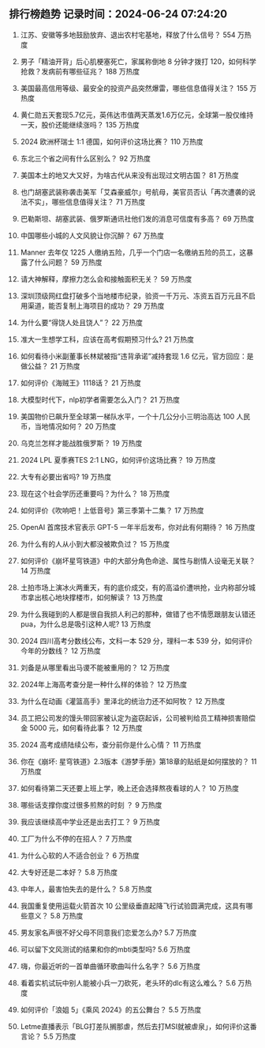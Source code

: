 
## 排行榜趋势 记录时间：2024-06-24 07:24:20
  
  1. 江苏、安徽等多地鼓励放弃、退出农村宅基地，释放了什么信号？ 554 万热度
    
  2. 男子「精油开背」后心肌梗塞死亡，家属称倒地 8 分钟才拨打 120，如何科学抢救？发病前有哪些征兆？ 188 万热度
    
  3. 美国最高信用等级、最安全的投资产品突然爆雷，哪些信息值得关注？ 155 万热度
    
  4. 黄仁勋五天套现5.7亿元，英伟达市值两天蒸发1.6万亿元，全球第一股仅维持一天，股价还能继续涨吗？ 135 万热度
    
  5. 2024 欧洲杯瑞士 1:1 德国，如何评价这场比赛？ 110 万热度
    
  6. 东北三个省之间有什么区别么？ 92 万热度
    
  7. 美国本土的地又大又好，为啥古代从来没有出现过文明古国？ 81 万热度
    
  8. 也门胡塞武装称袭击美军「艾森豪威尔」号航母，美官员否认「再次遭袭的说法不实」，哪些信息值得关注？ 71 万热度
    
  9. 巴勒斯坦、胡塞武装、俄罗斯通讯社他们发的消息可信度有多高？ 69 万热度
    
  10. 中国哪些小城的人文风貌让你沉醉？ 67 万热度
    
  11. Manner 去年仅 1225 人缴纳五险，几乎一个门店一名缴纳五险的员工，这暴露了什么问题？ 59 万热度
    
  12. 请大神解释，摩擦力怎么会和接触面积无关？ 59 万热度
    
  13. 深圳顶级网红盘打破多个当地楼市纪录，验资一千万元、冻资五百万元且不启用渠道，能否复制上海项目的成功？ 29 万热度
    
  14. 为什么要“得饶人处且饶人”？ 22 万热度
    
  15. 准大一生想学工科，应该在高考假期预习什么? 21 万热度
    
  16. 如何看待小米副董事长林斌被指“违背承诺”减持套现 1.6 亿元，官方回应：是做公益？ 21 万热度
    
  17. 如何评价《海贼王》1118话？ 21 万热度
    
  18. 大模型时代下，nlp初学者需要怎么入门？ 21 万热度
    
  19. 美国物价已飙升至全球第一梯队水平，一个十几公分小三明治高达 100 人民币，当地情况如何？ 20 万热度
    
  20. 乌克兰怎样才能战胜俄罗斯？ 19 万热度
    
  21. 2024 LPL 夏季赛TES 2:1 LNG，如何评价这场比赛？ 19 万热度
    
  22. 大专有必要出省吗? 19 万热度
    
  23. 现在这个社会学历还重要吗？为什么？ 18 万热度
    
  24. 如何评价《吹响吧！上低音号》第三季第十二集？ 17 万热度
    
  25. OpenAI 首席技术官表示 GPT-5 一年半后发布，你对此有何期待？ 16 万热度
    
  26. 为什么有的人从小到大都没被欺负过？ 15 万热度
    
  27. 如何评价《崩坏星穹铁道》中的大部分角色命途、属性与剧情人设毫无关联？ 14 万热度
    
  28. 土拍市场上演冰火两重天，有的底价成交，有的高溢价遭哄抢，业内称部分城市拿出核心地块撑楼市，如何解读？ 13 万热度
    
  29. 为什么我碰到的人都是很自我损人利己的那种，做错了也不情愿跟朋友认错还pua，为什么总是吸引这种人呢? 13 万热度
    
  30. 2024 四川高考分数线公布，文科一本 529 分，理科一本 539 分，如何评价今年的分数线？ 12 万热度
    
  31. 刘备是从哪里看出马谡不能被重用的？ 12 万热度
    
  32. 2024年上海高考查分是一种什么样的体验？ 12 万热度
    
  33. 为什么在动画《灌篮高手》里泽北的统治力还不如阿牧？ 12 万热度
    
  34. 员工把公司发的馒头带回家被认定为盗窃起诉，公司被判给员工精神损害赔偿金 5000 元，如何看待此事？ 12 万热度
    
  35. 2024 高考成绩陆续公布，查分前你是什么心情？ 11 万热度
    
  36. 你在《崩坏: 星穹铁道》2.3版本《游梦手册》第18章的贴纸是如何摆放的？ 11 万热度
    
  37. 如何看待第二天还要上班上学，晚上还会选择熬夜看球的人？ 10 万热度
    
  38. 哪些话支撑你度过很多煎熬的时刻 ？ 9 万热度
    
  39. 我应该继续高中学业还是出去打工？ 9 万热度
    
  40. 工厂为什么不停的在招人？ 7 万热度
    
  41. 为什么心软的人不适合创业？ 6 万热度
    
  42. 大专好还是二本好？ 5.8 万热度
    
  43. 中年人，最害怕失去的是什么？ 5.8 万热度
    
  44. 我国重复使用运载火箭首次 10 公里级垂直起降飞行试验圆满完成，这具有哪些意义？ 5.8 万热度
    
  45. 男友家名声很不好父母不同意我们恋爱怎么办? 5.7 万热度
    
  46. 可以留下文风测试的结果和你的mbti类型吗? 5.6 万热度
    
  47. 嗨，你最近听的一首单曲循环歌曲叫什么名字？ 5.6 万热度
    
  48. 看着实机试玩中别人能被小兵一刀砍死，老头环的dlc有这么难么？ 5.6 万热度
    
  49. 如何评价「浪姐 5」《乘风 2024》的五公舞台？ 5.5 万热度
    
  50. Letme直播表示「BLG打差队搁那虐，然后去打MSI就被虐泉」，如何评价这番言论？ 5.5 万热度
    